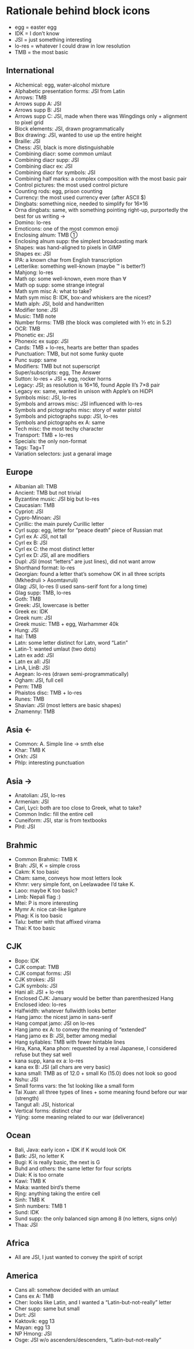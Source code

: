 ﻿# Rationale behind block icons

* egg = easter egg
* IDK = I don’t know
* JSI = just something interesting
* lo-res = whatever I could draw in low resolution
* TMB = the most basic

## International

* Alchemical: egg, water-alcohol mixture
* Alphabetic presentation forms: JSI from Latin
* Arrows: TMB
* Arrows supp A: JSI
* Arrows supp B: JSI
* Arrows supp C: JSI, made when there was Wingdings only + alignment to pixel grid
* Block elements: JSI, drawn programmatically
* Box drawing: JSI, wanted to use up the entire height
* Braille: JSI
* Chess: JSI, black is more distinguishable
* Combining diacr: some common umlaut
* Combining diacr supp: JSI
* Combining diacr ex: JSI
* Combining diacr for symbols: JSI
* Combining half marks: a complex composition with the most basic pair
* Control pictures: the most used control picture
* Counting rods: egg, prison counting
* Currency: the most used currency ever (after ASCII $)
* Dingbats: something nice, needed to simplify for 16×16
* Orna dingbats: same, with something pointing right-up, purportedly the best for us writing →
* Domino: lo-res
* Emoticons: one of the most common emoji
* Enclosing alnum: TMB ①
* Enclosing alnum supp: the simplest broadcasting mark
* Shapes: was hand-aligned to pixels in GIMP
* Shapes ex: JSI
* IPA: a known char from English transcription
* Letterlike: something well-known (maybe ™ is better?)
* Mahjong: lo-res
* Math op: some well-known, even more than ∀
* Math op supp: some strange integral
* Math sym misc A: what to take?
* Math sym misc B: IDK, box-and whiskers are the nicest?
* Math alph: JSI, bold and handwritten
* Modifier tone: JSI
* Music: TMB note
* Number forms: TMB (the block was completed with ⅐ etc in 5.2)
* OCR: TMB
* Phonetic ex: JSI
* Phonexic ex supp: JSI
* Cards: TMB + lo-res, hearts are better than spades
* Punctuation: TMB, but not some funky quote
* Punc supp: same
* Modifiers: TMB but not superscript
* Super/subscripts: egg, The Answer
* Sutton: lo-res + JSI + egg, rocker horns
* Legacy: JSI; as resolution is 16×16, found Apple II’s 7×8 pair
* Legacy ex: same, wanted in unison with Apple’s on HiDPI
* Symbols misc: JSI, lo-res
* Symbols and arrows misc: JSI influenced with lo-res
* Symbols and pictographs misc: story of water pistol
* Symbols and pictographs supp: JSI, lo-res
* Symbols and pictographs ex A: same
* Tech misc: the most techy character
* Transport: TMB + lo-res
* Specials: the only non-format
* Tags: Tag+T
* Variation selectors: just a genaral image

## Europe
* Albanian all: TMB
* Ancient: TMB but not trivial
* Byzantine music: JSI big but lo-res
* Caucasian: TMB
* Cypriot: JSI
* Cypro-Minoan: JSI
* Cyrillic: the main purely Curillic letter
* Cyrl supp: egg, letter for “peace death” piece of Russian mat
* Cyrl ex A: JSI, not tall
* Cyrl ex B: JSI
* Cyrl ex C: the most distinct letter
* Cyrl ex D: JSI, all are modifiers
* Dupl: JSI (most “letters” are just lines), did not want arrow
* Shorthand format: lo-res
* Georgian: found a letter that’s somehow OK in all three scripts (Mkhedruli > Asomtavruli)
* Glag: JSI, lo-res (I used sans-serif font for a long time)
* Glag supp: TMB, lo-res
* Goth: TMB
* Greek: JSI, lowercase is better
* Greek ex: IDK
* Greek num: JSI
* Greek music: TMB + egg, Warhammer 40k
* Hung: JSI
* Ital: TMB
* Latn: some letter distinct for Latn, word “Latin”
* Latin-1: wanted umlaut (two dots)
* Latn ex add: JSI
* Latn ex all: JSI
* LinA, LinB: JSI
* Aegean: lo-res (drawn semi-programmatically)
* Ogham: JSI, full cell
* Perm: TMB
* Phaistos disc: TMB + lo-res
* Runes: TMB
* Shavian: JSI (most letters are basic shapes)
* Znamenny: TMB

## Asia ←
* Common: A. Simple line → smth else
* Khar: TMB K
* Orkh: JSI
* Phlp: interesting punctuation

## Asia →
* Anatolian: JSI, lo-res
* Armenian: JSI
* Cari, Lyci: both are too close to Greek, what to take?
* Common Indic: fill the entire cell
* Cuneiform: JSI, star is from textbooks
* Plrd: JSI

## Brahmic
* Common Brahmic: TMB K
* Brah: JSI, K = simple cross
* Cakm: K too basic
* Cham: same, conveys how most letters look
* Khmr: very simple font, on Leelawadee I’d take K.
* Laoo: maybe K too basic?
* Limb: Nepali flag :)
* Mtei: P is more interesting
* Mymr A: nice cat-like ligature
* Phag: K is too basic
* Talu: better with that affixed virama
* Thai: K too basic

## CJK
* Bopo: IDK
* CJK compat: TMB
* CJK compat forms: JSI
* CJK strokes: JSI
* CJK symbols: JSI
* Hani all: JSI + lo-res
* Enclosed CJK: January would be better than parenthesized Hang
* Enclosed ideo: lo-res
* Halfwidth: whatever fullwidth looks better
* Hang jamo: the nicest jamo in sans-serif
* Hang compat jamo: JSI on lo-res
* Hang jamo ex A: to convey the meaning of “extended”
* Hang jamo ex B: JSI, better among medial
* Hang syllables: TMB with fewer hintable lines
* Hira, Kana, Kana phon: requested by a real Japanese, I considered refuse but they sat well
* kana supp, kana ex a: lo-res
* kana ex B: JSI (all chars are very basic)
* kana small: TMB as of 12.0 + small Ko (15.0) does not look so good
* Nshu: JSI
* Small forms vars: the 1st looking like a small form
* Tai Xuan: all three types of lines + some meaning found before our war (strength)
* Tangut all: JSI, historical
* Vertical forms: distinct char
* Yijing: some meaning related to our war (deliverance)

## Ocean
* Bali, Java: early icon + IDK if K would look OK
* Batk: JSI, no letter K
* Bugi: K is really basic, the next is G
* Buhd and others: the same letter for four scripts
* Diak: K is too ornate
* Kawi: TMB K
* Maka: wanted bird’s theme
* Rjng: anything taking the entire cell
* Sinh: TMB K
* Sinh numbers: TMB 1
* Sund: IDK
* Sund supp: the only balanced sign among 8 (no letters, signs only)
* Thaa: JSI

## Africa
* All are JSI, I just wanted to convey the spirit of script

## America
* Cans all: somehow decided with an umlaut
* Cans ex A: TMB
* Cher: looks like Latin, and I wanted a “Latin-but-not-really” letter
* Cher supp: same but small
* Dsrt: JSI
* Kaktovik: egg 13
* Mayan: egg 13
* NP Hmong: JSI
* Osge: JSI w/o ascenders/descenders, “Latin-but-not-really”
